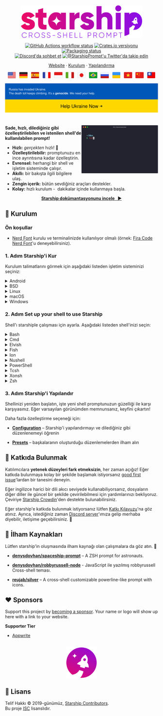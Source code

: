 <p align="center">
  <img
    width="400"
    src="https://raw.githubusercontent.com/starship/starship/master/media/logo.png"
    alt="Starship – Cross-shell prompt"
 />
</p>

<p align="center">
  <a href="https://github.com/starship/starship/actions"
    ><img
      src="https://img.shields.io/github/actions/workflow/status/starship/starship/workflow.yml?branch=master&label=workflow&style=flat-square"
      alt="GitHub Actions workflow status"
 /></a>
  <a href="https://crates.io/crates/starship"
    ><img
      src="https://img.shields.io/crates/v/starship?style=flat-square"
      alt="Crates.io versiyonu"
 /></a>
  <a href="https://repology.org/project/starship/versions"
    ><img
      src="https://img.shields.io/repology/repositories/starship?label=in%20repositories&style=flat-square"
      alt="Packaging status" /></a
><br />
  <a href="https://discord.gg/starship"
    ><img
      src="https://img.shields.io/discord/567163873606500352?label=discord&logoColor=white&style=flat-square"
      alt="Discord'da sohbet et"
 /></a>
  <a href="https://twitter.com/StarshipPrompt"
    ><img
      src="https://img.shields.io/badge/twitter-@StarshipPrompt-1DA1F3?style=flat-square"
      alt="@StarshipPrompt'u Twitter'da takip edin"
 /></a>
</p>

<p align="center">
  <a href="https://starship.rs">Website</a>
  ·
  <a href="#🚀-installation">Kurulum</a>
  ·
  <a href="https://starship.rs/config/">Yapılandırma</a>
</p>

<p align="center">
  <a href="https://github.com/starship/starship/blob/master/README.md"
    ><img
      height="20"
      src="https://raw.githubusercontent.com/starship/starship/master/media/flag-us.png"
      alt="İngilizce"
 /></a>
  &nbsp;
  <a
    href="https://github.com/starship/starship/blob/master/docs/de-DE/guide/README.md"
    ><img
      height="20"
      src="https://raw.githubusercontent.com/starship/starship/master/media/flag-de.png"
      alt="Almanca"
 /></a>
  &nbsp;
  <a
    href="https://github.com/starship/starship/blob/master/docs/es-ES/guide/README.md"
    ><img
      height="20"
      src="https://raw.githubusercontent.com/starship/starship/master/media/flag-es.png"
      alt="İspanyolca"
 /></a>
  &nbsp;
  <a
    href="https://github.com/starship/starship/blob/master/docs/fr-FR/guide/README.md"
    ><img
      height="20"
      src="https://raw.githubusercontent.com/starship/starship/master/media/flag-fr.png"
      alt="Fransızca"
 /></a>
  &nbsp;
  <a
    href="https://github.com/starship/starship/blob/master/docs/id-ID/guide/README.md"
    ><img
      height="20"
      src="https://raw.githubusercontent.com/starship/starship/master/media/flag-id.png"
      alt="Endonezyaca"
 /></a>
  &nbsp;
  <a
    href="https://github.com/starship/starship/blob/master/docs/it-IT/guide/README.md"
    ><img
      height="20"
      src="https://raw.githubusercontent.com/starship/starship/master/media/flag-it.png"
      alt="İtalyanca"
 /></a>
  &nbsp;
  <a
    href="https://github.com/starship/starship/blob/master/docs/ja-JP/guide/README.md"
    ><img
      height="20"
      src="https://raw.githubusercontent.com/starship/starship/master/media/flag-jp.png"
      alt="Japonca"
 /></a>
  &nbsp;
  <a
    href="https://github.com/starship/starship/blob/master/docs/pt-BR/guide/README.md"
    ><img
      height="20"
      src="https://raw.githubusercontent.com/starship/starship/master/media/flag-br.png"
      alt="Brezilya Portekizcesi"
 /></a>
  &nbsp;
  <a
    href="https://github.com/starship/starship/blob/master/docs/ru-RU/guide/README.md"
    ><img
      height="20"
      src="https://raw.githubusercontent.com/starship/starship/master/media/flag-ru.png"
      alt="Rusça"
 /></a>
  &nbsp;
  <a
    href="https://github.com/starship/starship/blob/master/docs/uk-UA/guide/README.md"
    ><img
      height="20"
      src="https://raw.githubusercontent.com/starship/starship/master/media/flag-ua.png"
      alt="Українська"
 /></a>
  &nbsp;
  <a
    href="https://github.com/starship/starship/blob/master/docs/vi-VN/guide/README.md"
    ><img
      height="20"
      src="https://raw.githubusercontent.com/starship/starship/master/media/flag-vn.png"
      alt="Vietnamca"
 /></a>
  &nbsp;
  <a
    href="https://github.com/starship/starship/blob/master/docs/zh-CN/guide/README.md"
    ><img
      height="20"
      src="https://raw.githubusercontent.com/starship/starship/master/media/flag-cn.png"
      alt="Basitleştirilmiş Çince"
 /></a>
  &nbsp;
  <a
    href="https://github.com/starship/starship/blob/master/docs/zh-TW/guide/README.md"
    ><img
      height="20"
      src="https://raw.githubusercontent.com/starship/starship/master/media/flag-tw.png"
      alt="Geleneksel Çince"
 /></a>
</p>

[![SWUbanner](https://raw.githubusercontent.com/vshymanskyy/StandWithUkraine/main/banner2-direct.svg)](https://vshymanskyy.github.io/StandWithUkraine)

<h1></h1>

<img
  src="https://raw.githubusercontent.com/starship/starship/master/media/demo.gif"
  alt="iTerm2 ve Snazzy temalı Starship"
  width="50%"
  align="right"
 />

**Sade, hızlı, dilediğiniz gibi özelleştirilebilen ve istenilen shell'de kullanılabilen prompt!**

- **Hızlı:** _gerçekten_ hızlı! 🚀
- **Özelleştirilebilir:** promptunuzu en ince ayrıntısına kadar özelleştirin.
- **Evrensel:** herhangi bir shell ve işletim sisteminde çalışır.
- **Akıllı:** bir bakışta ilgili bilgilere ulaş.
- **Zengin içerik:** bütün sevdiğiniz araçları destekler.
- **Kolay:** hızlı kurulum -  dakikalar içinde kullanmaya başla.

<p align="center">
<a href="https://starship.rs/config/"><strong>Starship dokümantasyonunu incele &nbsp;&nbsp;▶</strong></a>
</p>

<a name="🚀-installation"></a>

## 🚀 Kurulum

### Ön koşullar

- [Nerd Font](https://www.nerdfonts.com/) kurulu ve terminalinizde kullanılıyor olmalı (örnek: [Fira Code Nerd Font](https://www.nerdfonts.com/font-downloads)'u deneyebilirsiniz).

### 1. Adım Starship'i Kur

Kurulum talimatlarını görmek için aşağıdaki listeden işletim sisteminizi seçiniz:

<details>
<summary>Android</summary>

Starship'i herhangi bir paket yöneticisi ile yükleyin:

| Depo                                                                              | Talimatlar             |
| --------------------------------------------------------------------------------- | ---------------------- |
| [Termux](https://github.com/termux/termux-packages/tree/master/packages/starship) | `pkg install starship` |

</details>

<details>
<summary>BSD</summary>

Starship'i herhangi bir paket yöneticisi ile yükleyin:

| Dağıtım                    | Depo                                                     | Talimatlar                        |
| -------------------------- | -------------------------------------------------------- | --------------------------------- |
| **_Herhangi bir dağıtım_** | **[crates.io](https://crates.io/crates/starship)**       | `cargo install starship --locked` |
| FreeBSD                    | [FreshPorts](https://www.freshports.org/shells/starship) | `pkg install starship`            |
| NetBSD                     | [pkgsrc](https://pkgsrc.se/shells/starship)              | `pkgin install starship`          |

</details>

<details>
<summary>Linux</summary>

Sisteminiz için son sürümü yükleyin:

```sh
curl -sS https://starship.rs/install.sh | sh
```

Alternatif olarak aşağıdaki paket yöneticileri ile de Starship'i yükleyebilirsiniz:

| Dağıtım                    | Depo                                                                                            | Talimatlar                                                                     |
| -------------------------- | ----------------------------------------------------------------------------------------------- | ------------------------------------------------------------------------------ |
| **_Herhangi bir dağıtım_** | **[crates.io](https://crates.io/crates/starship)**                                              | `cargo install starship --locked`                                              |
| _Herhangi bir dağıtım_     | [conda-forge](https://anaconda.org/conda-forge/starship)                                        | `conda install -c conda-forge starship`                                        |
| _Herhangi bir dağıtım_     | [Linuxbrew](https://formulae.brew.sh/formula/starship)                                          | `brew install starship`                                                        |
| _Herhangi bir dağıtım_     | [Snapcraft](https://snapcraft.io/starship)                                                      | `snap install --edge starship`                                                 |
| Alpine Linux 3.13+         | [Alpine Linux Packages](https://pkgs.alpinelinux.org/packages?name=starship)                    | `apk add starship`                                                             |
| Arch Linux                 | [Arch Linux Community](https://archlinux.org/packages/community/x86_64/starship)                | `pacman -S starship`                                                           |
| CentOS 7+                  | [Copr](https://copr.fedorainfracloud.org/coprs/atim/starship)                                   | `dnf copr enable atim/starship` <br /> `dnf install starship` |
| Gentoo                     | [Gentoo Packages](https://packages.gentoo.org/packages/app-shells/starship)                     | `emerge app-shells/starship`                                                   |
| Manjaro                    |                                                                                                 | `pacman -S starship`                                                           |
| NixOS                      | [nixpkgs](https://github.com/NixOS/nixpkgs/blob/master/pkgs/tools/misc/starship/default.nix)    | `nix-env -iA nixpkgs.starship`                                                 |
| Void Linux                 | [Void Linux Packages](https://github.com/void-linux/void-packages/tree/master/srcpkgs/starship) | `xbps-install -S starship`                                                     |

</details>

<details>
<summary>macOS</summary>

Sisteminiz için son sürümü yükleyin:

```sh
curl -sS https://starship.rs/install.sh | sh
```

Alternatif olarak aşağıdaki paket yöneticileri ile de Starship'i yükleyebilirsiniz:

| Depo                                                     | Talimatlar                              |
| -------------------------------------------------------- | --------------------------------------- |
| **[crates.io](https://crates.io/crates/starship)**       | `cargo install starship --locked`       |
| [conda-forge](https://anaconda.org/conda-forge/starship) | `conda install -c conda-forge starship` |
| [Homebrew](https://formulae.brew.sh/formula/starship)    | `brew install starship`                 |
| [MacPorts](https://ports.macports.org/port/starship)     | `port install starship`                 |

</details>

<details>
<summary>Windows</summary>

Sisteminiz için en son sürümü [releases bölümündeki](https://github.com/starship/starship/releases/latest) MSI yükleyicileri ile yükleyin.

Starship'i herhangi bir paket yöneticisi ile yükleyin:

| Depo                                                                                         | Talimatlar                              |
| -------------------------------------------------------------------------------------------- | --------------------------------------- |
| **[crates.io](https://crates.io/crates/starship)**                                           | `cargo install starship --locked`       |
| [Chocolatey ](https://community.chocolatey.org/packages/starship)                            | `choco install starship`                |
| [conda-forge](https://anaconda.org/conda-forge/starship)                                     | `conda install -c conda-forge starship` |
| [Scoop](https://github.com/ScoopInstaller/Main/blob/master/bucket/starship.json)             | `scoop install starship`                |
| [winget](https://github.com/microsoft/winget-pkgs/tree/master/manifests/s/Starship/Starship) | `winget install --id Starship.Starship` |

</details>

### 2. Adım Set up your shell to use Starship

Shell'ı starshiple çalışması için ayarla. Aşağıdaki listeden shell'inizi seçin:

<details>
<summary>Bash</summary>

`~/.bashrc` dosyasının sonuna ekleyin:

```sh
eval "$(starship init bash)"
```

</details>

<details>
<summary>Cmd</summary>

Cmd ıle beraber [Clink](https://chrisant996.github.io/clink/clink.html) (v1.2.30+) kullanmalısınız. `%LocalAppData%\clink\starship.lua` dosyasını belirtilen dizinde aşağıdaki kod içeriği olacak şekilde oluşturun:

```lua
load(io.popen('starship init cmd'):read("*a"))()
```

</details>

<details>
<summary>Elvish</summary>

`~/.elvish/rc.elv` dosyasının sonuna ekleyin:

```sh
eval (starship init elvish)
```

Not: Elvish v0.18'den sonraki sürümler desteklenmektedir

</details>

<details>
<summary>Fish</summary>

`~/.config/fish/config.fish` dosyasının sonuna ekleyin:

```fish
starship init fish | source
```

</details>

<details>
<summary>Ion</summary>

`~/.config/ion/initrc` dosyasının sonuna ekleyin:

```sh
eval $(starship init ion)
```

</details>

<details>
<summary>Nushell</summary>

Nushell env dosyanızın sonuna aşağıdakileri ekleyin (Nushell'de `$nu.env-path` komutunu çalıştırarak bulabilirsiniz):

```sh
mkdir ~/.cache/starship
starship init nu | save -f ~/.cache/starship/init.nu
```

Aşağıdaki kodu Nushell ayarlarınızın (`$nu.config-path` komutu ile ulaşabilirsiniz) sonuna ekleyin:

```sh
use ~/.cache/starship/init.nu
```

Not: Nushell v0.78'tan sonraki sürümler desteklenmektedir

</details>

<details>
<summary>PowerShell</summary>

Aşağıdaki kodu PowerShell ayarlarınızın (`$PROFILE` komutu ile ulaşabilirsiniz) sonuna ekleyin:

```powershell
Invoke-Expression (&starship init powershell)
```

</details>

<details>
<summary>Tcsh</summary>

`~/.tcshrc` dosyasının sonuna ekleyın:

```sh
eval `starship init tcsh`
```

</details>

<details>
<summary>Xonsh</summary>

`~/.xonshrc` dosyasının sonuna ekleyin:

```python
execx($(starship init xonsh))
```

</details>

<details>
<summary>Zsh</summary>

`~/.zshrc` dosyasının sonuna ekleyin:

```sh
eval "$(starship init zsh)"
```

</details>

### 3. Adım Starship'i Yapılandır

Shellinizi yeniden başlatın, işte yeni shell promptunuzun güzelliği ile karşı karşıyasınız. Eğer varsayılan görünümden memnunsanız, keyfini çıkartın!

Daha fazla özelleştirme seçeneği için:

- **[Configuration](https://starship.rs/config/)** – Starship'i yapılandırmayı ve dilediğiniz gibi düzenlenemeyi öğrenin

- **[Presets](https://starship.rs/presets/)** – başkalaranın oluşturduğu düzenlemelerden ilham alın

## 🤝 Katkıda Bulunmak

Katılımcılara **yetenek düzeyleri fark etmeksizin**, her zaman açığız! Eğer katkıda bulunmaya kolay bir şekilde başlamak istiyorsanız [good first issue](https://github.com/starship/starship/labels/🌱%20good%20first%20issue)'lardan bir tanesini deneyin.

Eğer ingilizce harici bir dili akıcı seviyede kullanabiliyorsanız, dosyaların diğer diller ile güncel bir şekilde çevirilebilmesi için yardımlarınızı bekliyoruz. Çeviriye [Starship Crowdin](https://translate.starship.rs/)'den destekte bulunabilirsiniz.

Eğer starship'e katkıda bulunmak istiyorsanız lütfen [Katkı Kılavuzu](https://github.com/starship/starship/blob/master/CONTRIBUTING.md)'na göz atınız. Ayrıca, istediğiniz zaman [Discord server](https://discord.gg/8Jzqu3T)'ımıza gelip merhaba diyebilir, iletişime geçebilirsiniz. 👋

## 💭 İlham Kaynakları

Lütfen starship'in oluşmasında ilham kaynağı olan çalışmalara da göz atın. 🙏

- **[denysdovhan/spaceship-prompt](https://github.com/denysdovhan/spaceship-prompt)** – A ZSH prompt for astronauts.

- **[denysdovhan/robbyrussell-node](https://github.com/denysdovhan/robbyrussell-node)** - JavaScript ile yazılmış robbyrussell Cross-shell teması.

- **[reujab/silver](https://github.com/reujab/silver)** – A cross-shell customizable powerline-like prompt with icons.

## ❤️ Sponsors

Support this project by [becoming a sponsor](https://github.com/sponsors/starship). Your name or logo will show up here with a link to your website.

**Supporter Tier**

- [Appwrite](https://appwrite.io/)

<p align="center">
    <br>
    <img width="100" src="https://raw.githubusercontent.com/starship/starship/master/media/icon.png" alt="Starship roket simgesi">
</p>

## 📝 Lisans

Telif Hakkı © 2019-günümüz, [Starship Contributors](https://github.com/starship/starship/graphs/contributors). <br /> Bu proje [ISC](https://github.com/starship/starship/blob/master/LICENSE) lisanslıdır.
